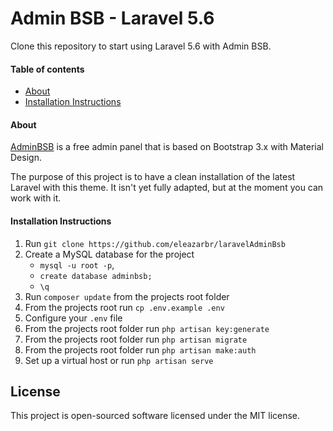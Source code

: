 # Admin BSB - Laravel 5.6 

Clone this repository to start using Laravel 5.6 with Admin BSB.

#### Table of contents
- [About](#about)
- [Installation Instructions](#installation-instructions)

#### About

[AdminBSB](https://github.com/gurayyarar/AdminBSBMaterialDesign) is a free admin panel that is based on Bootstrap 3.x with Material Design. 

The purpose of this project is to have a clean installation of the latest Laravel with this theme. It isn't yet fully adapted, but at the moment you can work with it.

#### Installation Instructions

1. Run `git clone https://github.com/eleazarbr/laravelAdminBsb`
2. Create a MySQL database for the project
    * ```mysql -u root -p```, 
    * ```create database adminbsb;```
    * ```\q```
3. Run `composer update` from the projects root folder
4. From the projects root run `cp .env.example .env`
5. Configure your `.env` file
6. From the projects root folder run `php artisan key:generate`
7. From the projects root folder run `php artisan migrate`
8. From the projects root folder run `php artisan make:auth`
9. Set up a virtual host or run `php artisan serve` 

## License

This project is open-sourced software licensed under the MIT license.

